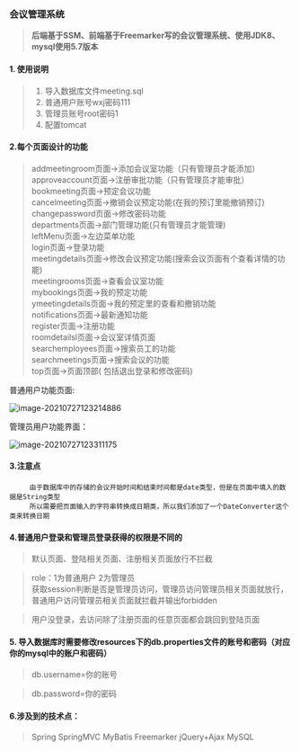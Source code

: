 ### 会议管理系统

> **后端基于SSM、前端基于Freemarker写的会议管理系统、使用JDK8、mysql使用5.7版本**

#### 1. 使用说明

>1. 导入数据库文件meeting.sql
>2. 普通用户账号wxj密码111 
>3. 管理员账号root密码1
>4. 配置tomcat



#### 2.每个页面设计的功能		

>addmeetingroom页面->添加会议室功能（只有管理员才能添加）  
approveaccount页面->注册审批功能（只有管理员才能审批）  
bookmeeting页面->预定会议功能  
cancelmeeting页面->撤销会议预定功能(在我的预订里能撤销预订)  
changepassword页面->修改密码功能  
departments页面->部门管理功能(只有管理员才能管理)  
leftMenu页面->左边菜单功能  
login页面->登录功能  
meetingdetails页面->修改会议预定功能(搜索会议页面有个查看详情的功能)  
meetingrooms页面->查看会议室功能  
mybookings页面->我的预定功能    
ymeetingdetails页面->我的预定里的查看和撤销功能  
notifications页面->最新通知功能  
register页面->注册功能  
roomdetailsl页面->会议室详情页面  
searchemployees页面->搜索员工的功能  
searchmeetings页面->搜索会议的功能  
top页面->页面顶部( 包括退出登录和修改密码)     

普通用户功能页面:

![image-20210727123214886](https://gitee.com/G_Gboy/ima/raw/master/ima/image-20210727123214886.png)

管理员用户功能界面：

![image-20210727123311175](https://gitee.com/G_Gboy/ima/raw/master/ima/image-20210727123311175.png)



#### 3.注意点

```
     由于数据库中的存储的会议开始时间和结束时间都是date类型，但是在页面中填入的数据是String类型
     所以需要把页面输入的字符串转换成日期类，所以我们添加了一个DateConverter这个类来转换日期
```



#### 4.普通用户登录和管理员登录获得的权限是不同的

>默认页面、登陆相关页面、注册相关页面放行不拦截  

>  role：1为普通用户  2为管理员  
  获取session判断是否是管理员访问，管理员访问管理员相关页面就放行，普通用户访问管理员相关页面就拦截并输出forbidden  

 > 用户没登录，去访问除了注册页面的任意页面都会跳回到登陆页面



#### 5. 导入数据库时需要修改resources下的db.properties文件的账号和密码（对应你的mysql中的账户和密码）

>db.username=你的账号  

>db.password=你的密码  




#### 6.涉及到的技术点：
>Spring
SpringMVC
MyBatis
Freemarker
jQuery+Ajax
MySQL

